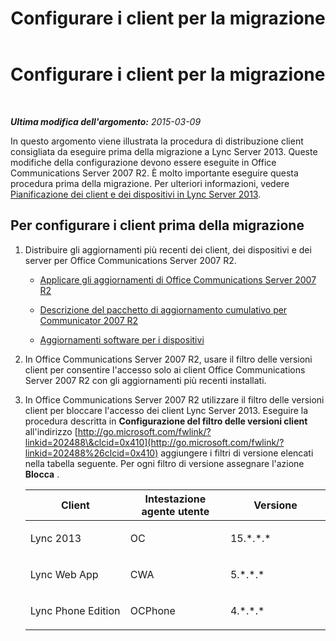 ﻿---
title: Configurare i client per la migrazione
TOCTitle: Configurare i client per la migrazione
ms:assetid: 8f17862b-d9d1-47f6-b248-51f4710f5030
ms:mtpsurl: https://technet.microsoft.com/it-it/library/JJ688130(v=OCS.15)
ms:contentKeyID: 49887652
ms.date: 08/24/2015
mtps_version: v=OCS.15
ms.translationtype: HT
---

# Configurare i client per la migrazione

 

_**Ultima modifica dell'argomento:** 2015-03-09_

In questo argomento viene illustrata la procedura di distribuzione client consigliata da eseguire prima della migrazione a Lync Server 2013. Queste modifiche della configurazione devono essere eseguite in Office Communications Server 2007 R2. È molto importante eseguire questa procedura prima della migrazione. Per ulteriori informazioni, vedere [Pianificazione dei client e dei dispositivi in Lync Server 2013](lync-server-2013-planning-for-clients-and-devices.md).

## Per configurare i client prima della migrazione

1.  Distribuire gli aggiornamenti più recenti dei client, dei dispositivi e dei server per Office Communications Server 2007 R2.
    
      - [Applicare gli aggiornamenti di Office Communications Server 2007 R2](apply-office-communications-server-2007-r2-updates.md)
    
      - [Descrizione del pacchetto di aggiornamento cumulativo per Communicator 2007 R2](http://go.microsoft.com/fwlink/p/?linkid=335808)
    
      - [Aggiornamenti software per i dispositivi](http://go.microsoft.com/fwlink/?linkid=335809)

2.  In Office Communications Server 2007 R2, usare il filtro delle versioni client per consentire l'accesso solo ai client Office Communications Server 2007 R2 con gli aggiornamenti più recenti installati.

3.  In Office Communications Server 2007 R2 utilizzare il filtro delle versioni client per bloccare l'accesso dei client Lync Server 2013. Eseguire la procedura descritta in **Configurazione del filtro delle versioni client** all'indirizzo [http://go.microsoft.com/fwlink/?linkid=202488\&clcid=0x410](http://go.microsoft.com/fwlink/?linkid=202488%26clcid=0x410) aggiungere i filtri di versione elencati nella tabella seguente. Per ogni filtro di versione assegnare l'azione **Blocca** .
    
    
    <table>
    <colgroup>
    <col style="width: 33%" />
    <col style="width: 33%" />
    <col style="width: 33%" />
    </colgroup>
    <thead>
    <tr class="header">
    <th>Client</th>
    <th>Intestazione agente utente</th>
    <th>Versione</th>
    </tr>
    </thead>
    <tbody>
    <tr class="odd">
    <td><p>Lync 2013</p></td>
    <td><p>OC</p></td>
    <td><p>15.*.*.*</p></td>
    </tr>
    <tr class="even">
    <td><p>Lync Web App</p></td>
    <td><p>CWA</p></td>
    <td><p>5.*.*.*</p></td>
    </tr>
    <tr class="odd">
    <td><p>Lync Phone Edition</p></td>
    <td><p>OCPhone</p></td>
    <td><p>4.*.*.*</p></td>
    </tr>
    </tbody>
    </table>

